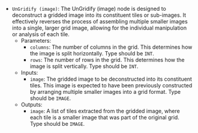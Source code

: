 - `UnGridify (image)`: The UnGridify (image) node is designed to deconstruct a gridded image into its constituent tiles or sub-images. It effectively reverses the process of assembling multiple smaller images into a single, larger grid image, allowing for the individual manipulation or analysis of each tile.
    - Parameters:
        - `columns`: The number of columns in the grid. This determines how the image is split horizontally. Type should be `INT`.
        - `rows`: The number of rows in the grid. This determines how the image is split vertically. Type should be `INT`.
    - Inputs:
        - `image`: The gridded image to be deconstructed into its constituent tiles. This image is expected to have been previously constructed by arranging multiple smaller images into a grid format. Type should be `IMAGE`.
    - Outputs:
        - `image`: A list of tiles extracted from the gridded image, where each tile is a smaller image that was part of the original grid. Type should be `IMAGE`.
